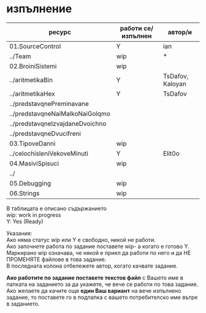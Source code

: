 # изпълнение

| ресурс | работи се/изпълнен | автор/и |
| - | - |-|
| 01.SourceControl | Y | ian |
| ../Team | wip | * |
| 02.BroiniSistemi |wip|
|../aritmetikaBin| Y | TsDafov, Kaloyan |
|../aritmetikaHex| Y | TsDafov |
|../predstavqnePreminavane
|../predstavqneNaiMalkoNaiGolqmo
|../predstavqneIzvajdaneDvoichno
|../predstavqneDvucifreni
| 03.TipoveDanni|wip
|../celochisleniVekoveMinuti| Y | Elit0o |
| 04.MasiviSpisuci|wip
|../
| 05.Debugging|wip
| 06.Strings|wip






В таблицата е описано съдържанието  
wip: work in progress  
Y: Yes (Ready)  

 Указания:   
 Ако няма статус wip или Y е свободно, никой не работи.  
 Ако започнете работа по задание поставете wip- а когато е готово Y.   
 Маркирано wip означава, че някой е приел да работи по него и да НЕ ПРОМЕНЯТЕ файлове в това задание.  
 В последната колона отбележете автор, когато качвате задание.
 
 
 **Ако работите по задание поставете текстов файл** с Вашето име в папката на заданието за да укажете, че вече се работи по това задание.    
 Ако желаете да качите още **един Ваш вариант** на вече изпълнено задание, то поставете го в подпапка с вашето потребителско име вътре в заданието.
 
 
 
 




